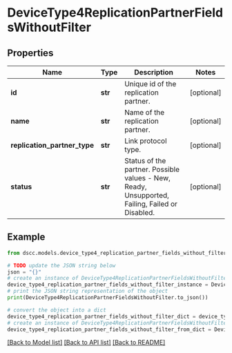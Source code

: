 # DeviceType4ReplicationPartnerFieldsWithoutFilter


## Properties

Name | Type | Description | Notes
------------ | ------------- | ------------- | -------------
**id** | **str** | Unique id of the replication partner. | [optional] 
**name** | **str** | Name of the replication partner. | [optional] 
**replication_partner_type** | **str** | Link protocol type. | [optional] 
**status** | **str** | Status of the partner. Possible values - New, Ready, Unsupported, Failing, Failed or Disabled. | [optional] 

## Example

```python
from dscc.models.device_type4_replication_partner_fields_without_filter import DeviceType4ReplicationPartnerFieldsWithoutFilter

# TODO update the JSON string below
json = "{}"
# create an instance of DeviceType4ReplicationPartnerFieldsWithoutFilter from a JSON string
device_type4_replication_partner_fields_without_filter_instance = DeviceType4ReplicationPartnerFieldsWithoutFilter.from_json(json)
# print the JSON string representation of the object
print(DeviceType4ReplicationPartnerFieldsWithoutFilter.to_json())

# convert the object into a dict
device_type4_replication_partner_fields_without_filter_dict = device_type4_replication_partner_fields_without_filter_instance.to_dict()
# create an instance of DeviceType4ReplicationPartnerFieldsWithoutFilter from a dict
device_type4_replication_partner_fields_without_filter_from_dict = DeviceType4ReplicationPartnerFieldsWithoutFilter.from_dict(device_type4_replication_partner_fields_without_filter_dict)
```
[[Back to Model list]](../README.md#documentation-for-models) [[Back to API list]](../README.md#documentation-for-api-endpoints) [[Back to README]](../README.md)


